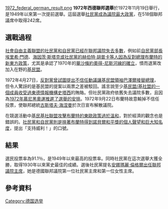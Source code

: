 [1972_federal_german_result.png](https://zh.wikipedia.org/wiki/File:1972_federal_german_result.png "fig:1972_federal_german_result.png") **1972年西德聯邦選舉**於1972年11月19日舉行，是1949年以來第一次提前選舉。這屆選舉[社民黨成為議院最大政黨](https://zh.wikipedia.org/wiki/德國社會民主黨 "wikilink")，在518個聯邦議席中取得242席。

## 選戰過程

[社會自由主義聯盟的](https://zh.wikipedia.org/wiki/社會自由主義聯盟 "wikilink")[社民黨和](https://zh.wikipedia.org/wiki/社民黨 "wikilink")[自民黨已經在](https://zh.wikipedia.org/wiki/自由民主黨_\(德國\) "wikilink")[聯邦議院失去多數](https://zh.wikipedia.org/wiki/聯邦議院 "wikilink")，例如前[自民黨部長](https://zh.wikipedia.org/wiki/自民黨 "wikilink")[埃里希·門德](https://zh.wikipedia.org/wiki/埃里希·門德 "wikilink")、[海因茨·斯塔克或社民黨的](https://zh.wikipedia.org/wiki/海因茨·斯塔克 "wikilink")[赫伯特·胡普卡等人因為反對](https://zh.wikipedia.org/wiki/赫伯特·胡普卡 "wikilink")[總理](https://zh.wikipedia.org/wiki/德國總理 "wikilink")[布蘭特的](https://zh.wikipedia.org/wiki/布蘭特 "wikilink")[新東方政策](https://zh.wikipedia.org/wiki/新東方政策 "wikilink")，尤其是承認了1970年的[華沙條約](https://zh.wikipedia.org/wiki/1970年華沙條約 "wikilink")[奧得-尼斯河線的確立](../Page/奧德河-尼斯河線.md "wikilink")，憤而退黨改加入在野的[基民盟](https://zh.wikipedia.org/wiki/基民盟 "wikilink")。

1972年4月27日，[反對黨曾試圖提出](https://zh.wikipedia.org/wiki/反對黨 "wikilink")[不信任動議讓](https://zh.wikipedia.org/wiki/不信任動議 "wikilink")[基民盟領袖](https://zh.wikipedia.org/wiki/基民盟 "wikilink")[巴澤爾接替總理](https://zh.wikipedia.org/wiki/巴澤爾 "wikilink")，但令人驚訝的是基民盟的提案以兩票之差被駁回。謠言說至少[基民盟/基社盟的一個成員收受過東德情報機構](https://zh.wikipedia.org/wiki/基民盟/基社盟 "wikilink")[史塔西](../Page/史塔西.md "wikilink")的賄賂。但社民黨政府依舊失去議院多數，且因為[1972年慕尼黑奧運推遲了選舉的安排](https://zh.wikipedia.org/wiki/1972年夏季奧林匹克運動會 "wikilink")。1972年9月22日布蘭特故意輸掉不信任投票，使聯邦總統[古斯塔夫·海涅曼](../Page/古斯塔夫·海涅曼.md "wikilink")於次日宣布解散議院。

在競選活動中[基民基社聯盟攻擊布蘭特的東歐政策過於溫和](https://zh.wikipedia.org/wiki/基民基社聯盟 "wikilink")，對於經濟的觀念也是錯誤的。[社民黨和](https://zh.wikipedia.org/wiki/社民黨 "wikilink")[自民黨則是挾著布蘭特得到](https://zh.wikipedia.org/wiki/自民黨 "wikilink")[諾貝爾和平獎的個人聲望和巨大知名度](https://zh.wikipedia.org/wiki/諾貝爾和平獎 "wikilink")，提出「支持威利！」的口號。

## 結果

選民投票率為91.1％，是1949年以來最高的投票率。同時社民黨在這次選舉大獲全勝，取得1930年以來黨史最佳的成績。選後社民黨提名[安娜瑪麗·倫格爾出任聯邦議院主席](https://zh.wikipedia.org/wiki/安娜瑪麗·倫格爾 "wikilink")，她是德國聯邦議院第一位社民黨主席和第一位女性主席。

## 參考資料

[Category:德国选举](https://zh.wikipedia.org/wiki/Category:德国选举 "wikilink")